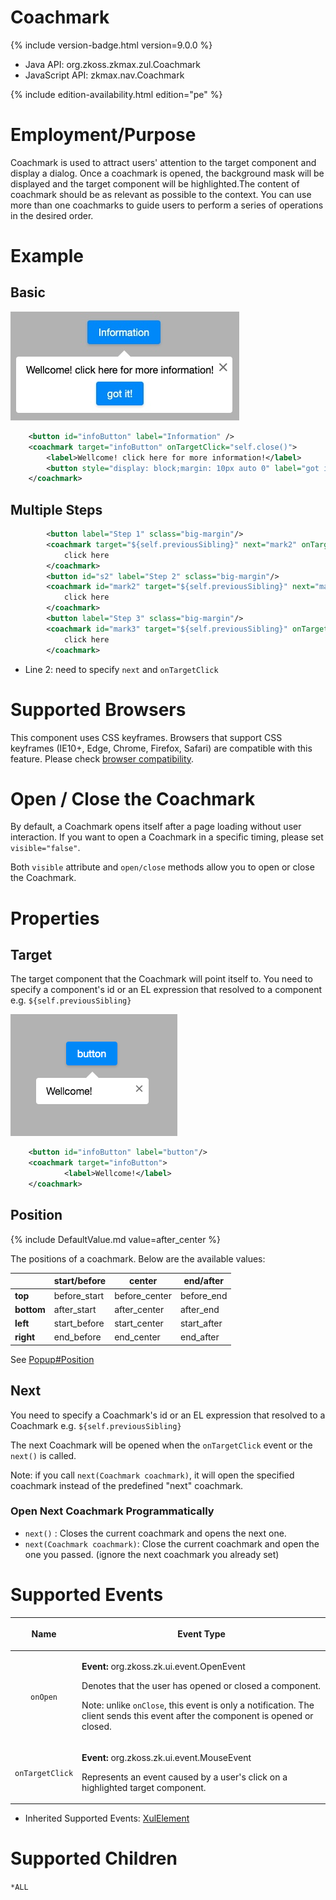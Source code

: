 

# Coachmark

{% include version-badge.html version=9.0.0 %}

- Java API: <javadoc>org.zkoss.zkmax.zul.Coachmark</javadoc>
- JavaScript API:
  <javadoc directory="jsdoc">zkmax.nav.Coachmark</javadoc>

{% include edition-availability.html edition="pe" %}

# Employment/Purpose

Coachmark is used to attract users' attention to the target component
and display a dialog. Once a coachmark is opened, the background mask
will be displayed and the target component will be highlighted.The
content of coachmark should be as relevant as possible to the context.
You can use more than one coachmarks to guide users to perform a series
of operations in the desired order.

# Example

## Basic

![](/zk_component_ref/images/Coachmark-4.png)

```xml
    <button id="infoButton" label="Information" />
    <coachmark target="infoButton" onTargetClick="self.close()">
        <label>Wellcome! click here for more information!</label>
        <button style="display: block;margin: 10px auto 0" label="got it!" onClick="self.parent.close()"/>
    </coachmark>
```

## Multiple Steps

```xml
        <button label="Step 1" sclass="big-margin"/>
        <coachmark target="${self.previousSibling}" next="mark2" onTargetClick="self.next()" >
            click here
        </coachmark>
        <button id="s2" label="Step 2" sclass="big-margin"/>
        <coachmark id="mark2" target="${self.previousSibling}" next="mark3" onTargetClick="self.next()" visible="false">
            click here
        </coachmark>
        <button label="Step 3" sclass="big-margin"/>
        <coachmark id="mark3" target="${self.previousSibling}" onTargetClick="self.next()" visible="false">
            click here
        </coachmark>
```

- Line 2: need to specify `next` and `onTargetClick`

# Supported Browsers

This component uses CSS keyframes. Browsers that support CSS keyframes
(IE10+, Edge, Chrome, Firefox, Safari) are compatible with this feature.
Please check [browser compatibility](https://caniuse.com/?search=%40keyframes).

# Open / Close the Coachmark

By default, a Coachmark opens itself after a page loading without user
interaction. If you want to open a Coachmark in a specific timing,
please set `visible="false"`.

Both `visible` attribute and `open/close` methods allow you to open or
close the Coachmark.

# Properties

## Target

The target component that the Coachmark will point itself to. You need
to specify a component's id or an EL expression that resolved to a
component e.g. `${self.previousSibling}`

![](/zk_component_ref/images/Coachmark-1.png)

```xml
    <button id="infoButton" label="button"/>
    <coachmark target="infoButton">
            <label>Wellcome!</label>
    </coachmark>
```

## Position

{% include DefaultValue.md value=after_center %}

The positions of a coachmark. Below are the available values:

|               | start/before | center        | end/after   |
|---------------|--------------|---------------|-------------|
| <b>top</b>    | before_start | before_center | before_end  |
| <b>bottom</b> | after_start  | after_center  | after_end   |
| <b>left</b>   | start_before | start_center  | start_after |
| <b>right</b>  | end_before   | end_center    | end_after   |

See
[Popup#Position]({{site.baseurl}}/zk_component_ref/essential_components/popup#Position)

## Next

You need to specify a Coachmark's id or an EL expression that resolved
to a Coachmark e.g. `${self.previousSibling}`

The next Coachmark will be opened when the `onTargetClick` event or the
`next()` is called.

Note: if you call `next(Coachmark coachmark)`, it will open the
specified coachmark instead of the predefined "next" coachmark.

### Open Next Coachmark Programmatically

- `next()` : Closes the current coachmark and opens the next one.
- `next(Coachmark coachmark)`: Close the current coachmark and open the
  one you passed. (ignore the next coachmark you already set)

# Supported Events

<table>
<thead>
<tr class="header">
<th><center>
<p>Name</p>
</center></th>
<th><center>
<p>Event Type</p>
</center></th>
</tr>
</thead>
<tbody>
<tr class="odd">
<td><center>
<p><code>onOpen</code></p>
</center></td>
<td><p><strong>Event:</strong>
<javadoc>org.zkoss.zk.ui.event.OpenEvent</javadoc></p>
<p>Denotes that the user has opened or closed a component.</p>
<p>Note: unlike <code>onClose</code>, this event is only a notification.
The client sends this event after the component is opened or
closed.</p></td>
</tr>
<tr class="even">
<td><center>
<p><code>onTargetClick</code></p>
</center></td>
<td><p><strong>Event:</strong>
<javadoc>org.zkoss.zk.ui.event.MouseEvent</javadoc></p>
<p>Represents an event caused by a user's click on a highlighted target
component.</p></td>
</tr>
</tbody>
</table>

- Inherited Supported Events: [ XulElement]({{site.baseurl}}/zk_component_ref/base_components/xulelement#Supported_Events)

# Supported Children

`*ALL`


